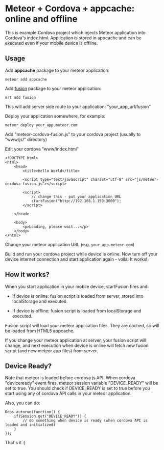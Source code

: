 Meteor + Cordova + appcache: online and offline
===============================================

This is example Cordova project which injects Meteor application into Cordova's index.html. Application is stored in appcache and can be executed even if your mobile device is offline.

Usage
-----

Add **appcache** package to your meteor application:

	meteor add appcache

Add [fusion](https://github.com/usefulio/meteor-fusion) package to your meteor application:

	mrt add fusion

This will add server side route to your application: "your_app_url/fusion"

Deploy your application somewhere, for example:

	meteor deploy your_app.meteor.com

Add "meteor-cordova-fusion.js" to your cordova project (usually to "www/js/" directory)

Edit your cordova "www/index.html"

	<!DOCTYPE html>
	<html>
	    <head>
	        <title>Hello World</title>

			<script type="text/javascript" charset="utf-8" src="js/meteor-cordova-fusion.js"></script>

			<script>
				// change this - put your application URL
				startFusion("http://192.168.1.159:3000");
			</script>

	    </head>

		<body>
			<p>Loading, please wait...</p>
		</body>
	</html>


Change your meteor application URL (e.g. `your_app.meteor.com`)

Build and run your cordova project while device is online. Now turn off your device internet connection and start application again - voilà: It works!

How it works?
-------------

When you start application in your mobile device, startFusion fires and:

- If device is online: fusion script is loaded from server, stored into localStorage and executed.

- If device is offline: fusion script is loaded from localStorage and executed.

Fusion script will load your meteor application files. They are cached, so will be loaded from HTML5 appcache.

If you change your meteor application at server, your fusion script will change, and next execution when device is online will fetch new fusion script (and new meteor app files) from server.


Device Ready?
-------------

Note that meteor is loaded before cordova js API. When cordova "deviceready" event fires, meteor session variable "DEVICE_READY" will be set to true. 
You should check if DEVICE_READY is set to true before you start using any of cordova API calls in your meteor application.

Also, you can do:

	Deps.autorun(function() {
		if(Session.get("DEVICE_READY")) {
			// do something when device is ready (when cordova API is loaded and initialized)
		}
	});

That's it :)
